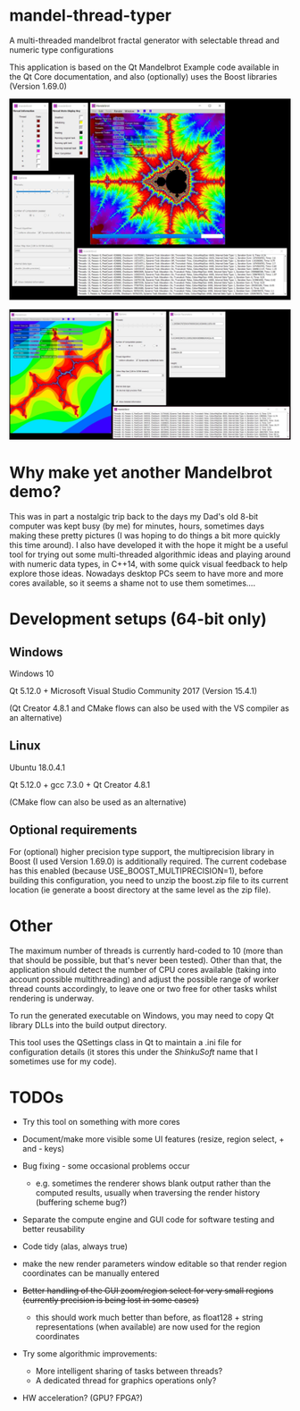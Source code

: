 # mandel-thread-typer
A multi-threaded mandelbrot fractal generator with selectable thread and numeric type configurations

This application is based on the Qt Mandelbrot Example code available in the Qt Core documentation, and also (optionally) uses the Boost libraries (Version 1.69.0)

![Alt text](./snapshots/MandelThreadTyperScreenGrab.jpg?raw=true "Screen Shot")

![Alt text](./snapshots/smallRegion.jpg?raw=true "Small region + parameters screen shot")

Why make yet another Mandelbrot demo?
==================================

This was in part a nostalgic trip back to the days my Dad's old 8-bit computer was kept busy (by me) for minutes, hours, sometimes days making these pretty pictures (I was hoping to do things a bit more quickly this time around). 
I also have developed it with the hope it might be a useful tool for trying out some multi-threaded algorithmic ideas and playing around with numeric data types, in C++14, with some quick visual feedback to help explore those ideas.
Nowadays desktop PCs seem to have more and more cores available, so it seems a shame not to use them sometimes....

Development setups (64-bit only)
=======================

Windows
----------
Windows 10

Qt 5.12.0 + Microsoft Visual Studio Community 2017 (Version 15.4.1)

(Qt Creator 4.8.1 and CMake flows can also be used with the VS compiler as an alternative)

Linux
-------
Ubuntu 18.0.4.1

Qt 5.12.0  + gcc 7.3.0 + Qt Creator 4.8.1

(CMake flow can also be used as an alternative)

Optional requirements
---------------------
For (optional) higher precision type support, the multiprecision library in Boost (I used Version 1.69.0) is additionally required.
The current codebase has this enabled (because USE_BOOST_MULTIPRECISION=1), before building this configuration, you need to unzip the boost.zip file to its current location (ie generate a boost directory at the same level as the zip file).

Other
===============
The maximum number of threads is currently hard-coded to 10 (more than that should be possible, but that's never been tested).
Other than that, the application should detect the number of CPU cores available (taking into account possible multithreading) and adjust the possible range of worker thread counts accordingly, to leave one or two free for other tasks whilst rendering is underway.

To run the generated executable on Windows, you may need to copy Qt library DLLs into the build output directory.

This tool uses the QSettings class in Qt to maintain a .ini file for configuration details (it stores this under the _ShinkuSoft_ name that I sometimes use for my code).

TODOs
===============
* Try this tool on something with more cores

* Document/make more visible some UI features (resize, region select, + and - keys)

* Bug fixing - some occasional problems occur
     + e.g. sometimes the renderer shows blank output rather than the computed results, usually when traversing the render history (buffering scheme bug?)

* Separate the compute engine and GUI code for software testing and better reusability

* Code tidy (alas, always true)

* make the new render parameters window editable so that render region coordinates can be manually entered

* ~~Better handling of the GUI zoom/region select for very small regions (currently precision is being lost in some cases)~~
     + this should work much better than before, as float128 + string representations (when available) are now used for the region coordinates

* Try some algorithmic improvements:
     + More intelligent sharing of tasks between threads?
     + A dedicated thread for graphics operations only?

* HW acceleration? (GPU? FPGA?)







